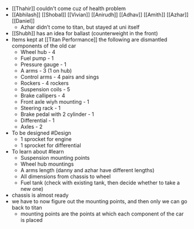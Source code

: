 - [[Thahir]] couldn't come cuz of health problem
- [[Abhilash]] [[Shobal]] [[Vivian]] [[Anirudh]] [[Adhav]] [[Amith]] [[Azhar]] [[Daniel]]
	- Azhar didn’t come to titan, but stayed at uni itself
- [[Shubh]] has an idea for ballast (counterweight in the front)
- Items kept at [[Titan Performance]]
  the following are dismantled components of the old car
	- Wheel hub - 4
	- Fuel pump - 1
	- Pressure gauge - 1
	- A arms - 3 (1 on hub)
	- Control arms - 4 pairs and sings
	- Rockers - 4 rockers
	- Suspension coils - 5
	- Brake callipers - 4
	- Front axle wiyh mounting - 1
	- Steering rack - 1
	- Brake pedal with 2 cylinder - 1
	- Differential - 1
	- Axles - 2
- To be designed #Design
	- 1 sprocket for engine
	- 1 sprocket for differential
- To learn about #learn
	- Suspension mounting points
	- Wheel hub mountings
	- A arms length (danny and azhar have different lengths)
	- All dimensions from chassis to wheel
	- Fuel tank (check with existing tank, then decide whether to take a new one)
- chassis is almost ready
- we have to now figure out the mounting points, and then only we can go back to titan
	- mounting points are the points at which each component of the car is placed